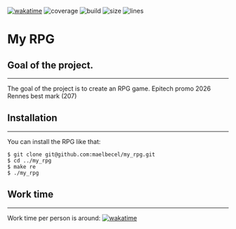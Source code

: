 [![wakatime](https://wakatime.com/badge/github/maelbecel/my_rpg.svg)](https://wakatime.com/badge/github/maelbecel/my_rpg)
![coverage](https://img.shields.io/badge/coverage-58%25-yellow)
![build](https://img.shields.io/badge/build-passed-green)
![size](https://img.shields.io/github/repo-size/maelbecel/my_rpg)
![lines](https://img.shields.io/tokei/lines/github/maelbecel/my_rpg?label=total%20lines%20of%20code)
# My RPG

## Goal of the project.
***
The goal of the project is to create an RPG game.
Epitech promo 2026 Rennes best mark (207)

## Installation
***
You can install the RPG like that:
```
$ git clone git@github.com:maelbecel/my_rpg.git
$ cd ../my_rpg
$ make re
$ ./my_rpg
```

## Work time
***
Work time per person is around:
[![wakatime](https://wakatime.com/badge/github/maelbecel/my_rpg.svg)](https://wakatime.com/badge/github/maelbecel/my_rpg)
